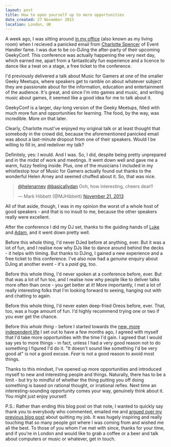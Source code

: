 ```yaml
---
layout: post
title: How to open yourself up to more opportunities
date_created: 27 November 2013
location: London, UK
---
```


A week ago, I was sitting around [in my office](http://danielhough.co.uk/blog/unhuddled/) (also known as my living room) when I recieved a panicked email from [Charlotte Spencer](https://twitter.com/charlotteis) of Event Handler fame. I was due to be co-DJing the after-party of their upcoming GeekyConf. This conference was actually happening the very next day, which earned me, apart from a fantastically fun experience and a licence to dance like a twat on a stage, a free ticket to the conference.

I'd previously delivered a talk about Music for Gamers at one of the smaller Geeky Meetups, where speakers get to ramble on about whatever subject they are passionate about for the information, education and entertainment of the audience. It's great, and since I'm into games and music, and writing music about games, it seemed like a good idea for me to talk about it.

GeekyConf is a larger, day-long version of the Geeky Meetups, filled with much more fun and opportunities for learning. The food, by the way, was incredible. More on that later.

Clearly, Charlotte must've enjoyed my original talk or at least thought that somebody in the crowd did, because the aforementioned panicked email was about a last-minute dropout from one of their speakers. Would I be willing to fill in, and redeliver my talk?

Definitely, yes: I would. And I was. So, I did, despite being pretty unprepared and in the midst of work and meetings. It went down well and gave me a warm, fuzzy feeling inside. Plus, one of the musicians I included in my whistlestop tour of Music for Gamers actually found out thanks to the wonderful Helen Arney and seemed chuffed about it. So, that was nice.

<blockquote class="twitter-tweet" lang="en"><p><a href="https://twitter.com/helenarney">@helenarney</a> <a href="https://twitter.com/basicallydan">@basicallydan</a> Ooh, how interesting, cheers dear!!</p>&mdash; Mark Hibbett (@MJHibbett) <a href="https://twitter.com/MJHibbett/statuses/403549468835868672">November 21, 2013</a></blockquote>
<script async src="//platform.twitter.com/widgets.js" charset="utf-8"></script>

All of that aside, though, I was in my opinion the worst of a whole host of good speakers - and that is no insult to me, because the other speakers really were excellent.

After the conference I did my DJ set, thanks to the guiding hands of [Luke](http://twitter.com/lurkmoophy) and [Adam](http://twitter.com/skattyadz), and it went down pretty well.

Before this whole thing, I'd never DJed before at anything, ever. But it was a lot of fun, and I realise now why DJs like to dance around behind the decks - it helps with timing. But thanks to DJing, I gained a new experience and a free ticket to this conference. I've also now had a *genuine* enquiry about DJing at another event - it's a *paid* gig, too.

Before this whole thing, I'd never spoken at a conference before, ever. But that was a lot of fun too, and I realise now why people like to deliver talks more often than once - you get better at it! More importantly, I met a lot of really interesting folks that I'm looking forward to seeing, hanging out with and chatting to again.

Before this whole thing, I'd never eaten deep-fried Oreos before, ever. That, too, was a huge amount of fun. I'd highly recommend trying one or two if you ever get the chance.

Before this *whole thing* - before I started towards the [new, more independent life](http://danielhough.co.uk/blog/unhuddled/) I set out to have a few months ago, I agreed with myself that I'd take more opportunities with the time I'd gain. I agreed that I would say yes to more things - in fact, unless I had a very good reason not to do something I figured I'd do it. "It doesn't sound like something I'd be very good at" is not a good excuse. *Fear* is not a good reason to avoid most things.

Thanks to this mindset, I've opened up more opportunities and introduced myself to new and interesting people and things. Naturally, there has to be a limit - but try to mindful of whether the thing putting you off doing something is based on rational thought, or irrational reflex. Next time an interesting-sounding opportunity comes your way, genuinely think about it. You might just enjoy yourself.

P.S.: Rather than ending this blog post on that note, I wanted to quickly say thank you to everybody who commented, emailed me and [argued over my previous blog post](https://news.ycombinator.com/item?id=6708664) about quitting my job. It was hugely inspiring and really touching that so many people got where I was coming from and wished me all the best. To those of you whom I've met with since, thanks for your time, and if you're in London and would like to grab a coffee or a beer and talk about computers or music or whatever, get in touch.